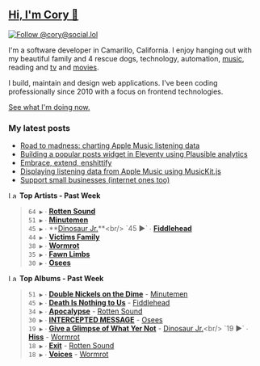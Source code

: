 ## [Hi, I'm Cory 👋](https://coryd.dev)

[![Follow @cory@social.lol](https://img.shields.io/mastodon/follow/109606224363698309?domain=https%3A%2F%2Fsocial.lol&style=for-the-badge&logo=Mastodon&logoColor=white&labelColor=6364FF)](https://social.lol/@cory)

I'm a software developer in Camarillo, California. I enjoy hanging out with my beautiful family and 4 rescue dogs, technology, automation, <a href="https://www.last.fm/user/cdrn_" target="_blank" rel="noopener noreferrer">music</a>, reading and <a href="https://trakt.tv/users/cdransf" target="_blank" rel="noopener noreferrer">tv</a> and <a href="https://letterboxd.com/cdme" target="_blank" rel="noopener noreferrer">movies</a>.

I build, maintain and design web applications. I've been coding professionally since 2010 with a focus on frontend technologies.

[See what I'm doing now.](https://coryd.dev/now)

### My latest posts
<!-- BLOGPOSTS:START -->
- [Road to madness: charting Apple Music listening data](https://coryd.dev/posts/2023/road-to-madness-apple-music-charts/)
- [Building a popular posts widget in Eleventy using Plausible analytics](https://coryd.dev/posts/2023/popular-posts-widget-using-eleventy-plausible/)
- [Embrace, extend, enshittify](https://coryd.dev/posts/2023/embrace-extend-enshittify/)
- [Displaying listening data from Apple Music using MusicKit.js](https://coryd.dev/posts/2023/displaying-listening-data-from-apple-music-using-musickit/)
- [Support small businesses (internet ones too)](https://coryd.dev/posts/2023/support-small-businesses-internet-ones-too/)
<!-- BLOGPOSTS:END -->

<!--START_LASTFM_ARTISTS:{"period": "7day", "rows": 8}-->
<a href="https://last.fm" target="_blank"><img src="https://user-images.githubusercontent.com/17434202/215290617-e793598d-d7c9-428f-9975-156db1ba89cc.svg" alt="Last.fm Logo" width="18" height="13"/></a> **Top Artists - Past Week**

> `64 ▶️` ∙ **[Rotten Sound](https://www.last.fm/music/Rotten+Sound)**<br/>
> `51 ▶️` ∙ **[Minutemen](https://www.last.fm/music/Minutemen)**<br/>
> `45 ▶️` ∙ **[Dinosaur Jr.](https://www.last.fm/music/Dinosaur+Jr.)**<br/>
> `45 ▶️` ∙ **[Fiddlehead](https://www.last.fm/music/Fiddlehead)**<br/>
> `44 ▶️` ∙ **[Victims Family](https://www.last.fm/music/Victims+Family)**<br/>
> `38 ▶️` ∙ **[Wormrot](https://www.last.fm/music/Wormrot)**<br/>
> `35 ▶️` ∙ **[Fawn Limbs](https://www.last.fm/music/Fawn+Limbs)**<br/>
> `30 ▶️` ∙ **[Osees](https://www.last.fm/music/Osees)**<br/>
<!--END_LASTFM_ARTISTS-->

<!--START_LASTFM_ALBUMS:{"period": "7day", "rows": 8}-->
<a href="https://last.fm" target="_blank"><img src="https://user-images.githubusercontent.com/17434202/215290617-e793598d-d7c9-428f-9975-156db1ba89cc.svg" alt="Last.fm Logo" width="18" height="13"/></a> **Top Albums - Past Week**

> `51 ▶️` ∙ **[Double Nickels on the Dime](https://www.last.fm/music/Minutemen/Double+Nickels+on+the+Dime)** - [Minutemen](https://www.last.fm/music/Minutemen)<br/>
> `45 ▶️` ∙ **[Death Is Nothing to Us](https://www.last.fm/music/Fiddlehead/Death+Is+Nothing+to+Us)** - [Fiddlehead](https://www.last.fm/music/Fiddlehead)<br/>
> `34 ▶️` ∙ **[Apocalypse](https://www.last.fm/music/Rotten+Sound/Apocalypse)** - [Rotten Sound](https://www.last.fm/music/Rotten+Sound)<br/>
> `30 ▶️` ∙ **[INTERCEPTED MESSAGE](https://www.last.fm/music/Osees/INTERCEPTED+MESSAGE)** - [Osees](https://www.last.fm/music/Osees)<br/>
> `19 ▶️` ∙ **[Give a Glimpse of What Yer Not](https://www.last.fm/music/Dinosaur+Jr./Give+a+Glimpse+of+What+Yer+Not)** - [Dinosaur Jr.](https://www.last.fm/music/Dinosaur+Jr.)<br/>
> `19 ▶️` ∙ **[Hiss](https://www.last.fm/music/Wormrot/Hiss)** - [Wormrot](https://www.last.fm/music/Wormrot)<br/>
> `18 ▶️` ∙ **[Exit](https://www.last.fm/music/Rotten+Sound/Exit)** - [Rotten Sound](https://www.last.fm/music/Rotten+Sound)<br/>
> `18 ▶️` ∙ **[Voices](https://www.last.fm/music/Wormrot/Voices)** - [Wormrot](https://www.last.fm/music/Wormrot)<br/>
<!--END_LASTFM_ALBUMS-->
